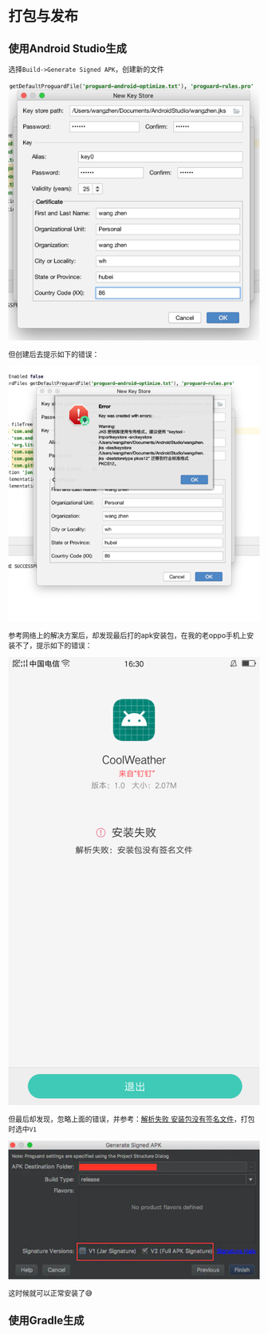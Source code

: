 # 打包与发布



## 使用Android Studio生成

选择`Build->Generate Signed APK`，创建新的文件

![056](https://github.com/winfredzen/Android-Basic/blob/master/%E5%9F%BA%E7%A1%80%E7%9F%A5%E8%AF%86/images/056.png)

但创建后去提示如下的错误：

![057](https://github.com/winfredzen/Android-Basic/blob/master/%E5%9F%BA%E7%A1%80%E7%9F%A5%E8%AF%86/images/057.png)

参考网络上的解决方案后，却发现最后打的apk安装包，在我的老oppo手机上安装不了，提示如下的错误：

![058](https://github.com/winfredzen/Android-Basic/blob/master/%E5%9F%BA%E7%A1%80%E7%9F%A5%E8%AF%86/images/058.png)

但最后却发现，忽略上面的错误，并参考：[解析失败 安装包没有签名文件](https://www.jianshu.com/p/e38dc69b90b1)，打包时选中`V1`

![059](https://github.com/winfredzen/Android-Basic/blob/master/%E5%9F%BA%E7%A1%80%E7%9F%A5%E8%AF%86/images/059.webp)

这时候就可以正常安装了😅



## 使用Gradle生成



























